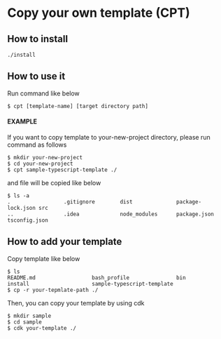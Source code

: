 # Copy your own template (CPT)

## How to install
```
./install
```

## How to use it

Run command like below
```
$ cpt [template-name] [target directory path]  
```

####  EXAMPLE

If you want to copy template to your-new-project directory,
please run command as follows

```
$ mkdir your-new-project
$ cd your-new-project
$ cpt sample-typescript-template ./
```
and file will be copied like below
```
$ ls -a
.                 .gitignore        dist              package-lock.json src
..                .idea             node_modules      package.json      tsconfig.json

```

## How to add your template

Copy template like below
```angular2
$ ls
README.md                  bash_profile               bin                        install                    sample-typescript-template
$ cp -r your-tepmlate-path ./
```

Then, you can copy your template by using cdk

```
$ mkdir sample
$ cd sample
$ cdk your-template ./
```
